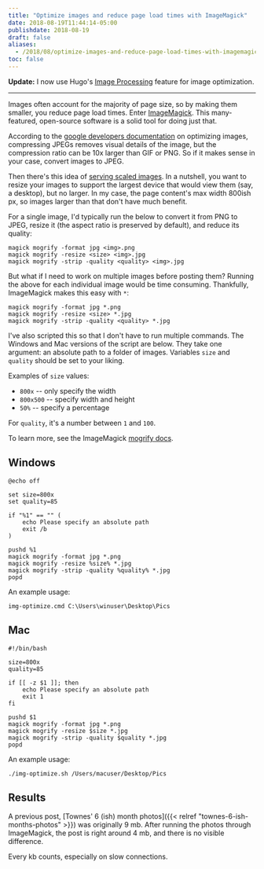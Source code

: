 ```yaml
---
title: "Optimize images and reduce page load times with ImageMagick"
date: 2018-08-19T11:44:14-05:00
publishdate: 2018-08-19
draft: false
aliases:
  - /2018/08/optimize-images-and-reduce-page-load-times-with-imagemagick/
toc: false
---
```


**Update:** I now use Hugo's [Image Processing](https://gohugo.io/content-management/image-processing/) feature for image optimization.  

---

Images often account for the majority of page size, so by making them smaller, you reduce page load times. Enter [ImageMagick](https://www.imagemagick.org/script/index.php). This many-featured, open-source software is a solid tool for doing just that. 

According to the [google developers documentation](https://developers.google.com/speed/docs/insights/OptimizeImages) on optimizing images, compressing JPEGs removes visual details of the image, but the compression ratio can be 10x larger than GIF or PNG. So if it makes sense in your case, convert images to JPEG. 

Then there's this idea of [serving scaled images](https://gtmetrix.com/serve-scaled-images.html). In a nutshell, you want to resize your images to support the largest device that would view them (say, a desktop), but no larger. In my case, the page content's max width 800ish px, so images larger than that don't have much benefit. 

For a single image, I'd typically run the below to convert it from PNG to JPEG, resize it (the aspect ratio is preserved by default), and reduce its quality:

```
magick mogrify -format jpg <img>.png
magick mogrify -resize <size> <img>.jpg
magick mogrify -strip -quality <quality> <img>.jpg
```

But what if I need to work on multiple images before posting them? Running the above for each individual image would be time consuming. Thankfully, ImageMagick makes this easy with `*`:

```
magick mogrify -format jpg *.png
magick mogrify -resize <size> *.jpg
magick mogrify -strip -quality <quality> *.jpg
```

I've also scripted this so that I don't have to run multiple commands. The Windows and Mac versions of the script are below. They take one argument: an absolute path to a folder of images. Variables `size` and `quality` should be set to your liking. 

Examples of `size` values:

* `800x` -- only specify the width
* `800x500` -- specify width and height
* `50%` -- specify a percentage

For `quality`, it's a number between `1` and `100`. 

To learn more, see the ImageMagick [mogrify docs](https://imagemagick.org/script/mogrify.php). 

## Windows

```
@echo off

set size=800x
set quality=85

if "%1" == "" (
    echo Please specify an absolute path
    exit /b 
) 

pushd %1
magick mogrify -format jpg *.png
magick mogrify -resize %size% *.jpg
magick mogrify -strip -quality %quality% *.jpg
popd
```

An example usage:

```
img-optimize.cmd C:\Users\winuser\Desktop\Pics
```

## Mac

```
#!/bin/bash

size=800x
quality=85

if [[ -z $1 ]]; then
    echo Please specify an absolute path
    exit 1
fi

pushd $1
magick mogrify -format jpg *.png
magick mogrify -resize $size *.jpg
magick mogrify -strip -quality $quality *.jpg
popd
```

An example usage:

```
./img-optimize.sh /Users/macuser/Desktop/Pics
```

## Results

A previous post, [Townes' 6 (ish) month photos]({{< relref "townes-6-ish-months-photos" >}}) was originally 9 mb. After running the photos through ImageMagick, the post is right around 4 mb, and there is no visible difference.  

Every kb counts, especially on slow connections.
